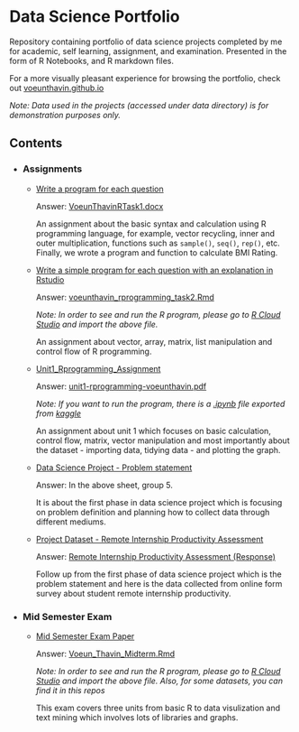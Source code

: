 # Data Science Portfolio
Repository containing portfolio of data science projects completed by me for academic, self learning, assignment, and examination. Presented in the form of R Notebooks, and R markdown files.

For a more visually pleasant experience for browsing the portfolio, check out [voeunthavin.github.io](https://voeunthavin.github.io/)

_Note: Data used in the projects (accessed under data directory) is for demonstration purposes only._

## Contents

- ### Assignments
  - [Write a program for each question](https://docs.google.com/document/d/1L-nab6y6Cjq__uduHgdPIfyARDo6GH-GHoH4fo2T0Vw/edit)

    Answer:
    [VoeunThavinRTask1.docx](https://drive.google.com/file/d/1R79YX650WKXCQ18yBDNibG07Eg8iDB_c/view)

    An assignment about the basic syntax and calculation using R programming language, for example, vector recycling, inner and outer multiplication, functions such as `sample()`, `seq()`, `rep()`, etc. Finally, we wrote a program and function to calculate BMI Rating.

  - [Write a simple program for each question with an explanation in Rstudio](https://drive.google.com/open?id=1xF8goa-m39lznHUNFtPYJNr_v5Gr-LM5&authuser=1)
    
    Answer:
    [voeunthavin_rprogramming_task2.Rmd](https://drive.google.com/file/d/1NNGZ6xje9t_Fv0uGxb26nlCflqTJFnHW/view)
    
    _Note: In order to see and run the R program, please go to [R Cloud Studio](https://rstudio.cloud) and import the above file._
    
    An assignment about vector, array, matrix, list manipulation and control flow of R programming.
    
  - [Unit1_Rprogramming_Assignment](https://drive.google.com/open?id=1c5KNcTtnc_7TssIE0K5zUJqgObTuBBJ_&authuser=1)
    
    Answer: 
    [unit1-rprogramming-voeunthavin.pdf](https://drive.google.com/file/d/1HjvC8LPLAspBVpStD301lIok5l2k6k9w/view)
    
    _Note: If you want to run the program, there is a [.ipynb](https://drive.google.com/open?id=19plnCH17DZiwkN1cK0harj-3takGcisO&authuser=1) file exported from [kaggle](kaggle.com)_
    
    An assignment about unit 1 which focuses on basic calculation, control flow, matrix, vector manipulation and most importantly about the dataset - importing data, tidying data - and plotting the graph.
    
  - [Data Science Project - Problem statement](https://docs.google.com/spreadsheets/d/12jOar3kAF1BmyvHqDpskGhs7OSe1wUcQfjkpEN_iOqg/edit#gid=0)
    
    Answer: In the above sheet, group 5.
    
    It is about the first phase in data science project which is focusing on problem definition and planning how to collect data through different mediums.
    
  - [Project Dataset - Remote Internship Productivity Assessment](https://docs.google.com/forms/d/e/1FAIpQLSdQtvhdUyCho6bKMbn38nEnbgRMW7NjSSoHE8IaQ0z82HFbJA/viewform)
  
    Answer: [Remote Internship Productivity Assessment (Response)](https://docs.google.com/spreadsheets/d/1HZgpHNWh6VOCgT6kOP7KreFa7o-06_H0ONGHoQn3E34/edit?usp=sharing)
    
    Follow up from the first phase of data science project which is the problem statement and here is the data collected from online form survey about student remote internship productivity.
    
- ### Mid Semester Exam
  - [Mid Semester Exam Paper](https://drive.google.com/file/d/1XkJ4aBsOX-XbTRq8D3I2iTxDFL-ClHAX/view)
  
    Answer: [Voeun_Thavin_Midterm.Rmd](https://drive.google.com/file/d/1r4o0qAuNqbLx-YoDgQY79AnuwspwwdNf/view)
    
    _Note: In order to see and run the R program, please go to [R Cloud Studio](https://rstudio.cloud) and import the above file. Also, for some datasets, you can find it in this repos_
    
    This exam covers three units from basic R to data visulization and text mining which involves lots of libraries and graphs.
